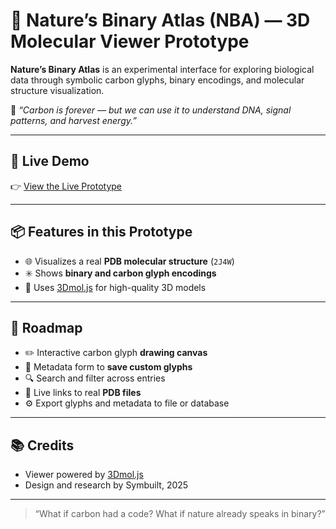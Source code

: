 # 🧬 Nature’s Binary Atlas (NBA) — 3D Molecular Viewer Prototype

**Nature’s Binary Atlas** is an experimental interface for exploring biological data through symbolic carbon glyphs, binary encodings, and molecular structure visualization.

🌱 _“Carbon is forever — but we can use it to understand DNA, signal patterns, and harvest energy.”_

---

## 🔬 Live Demo
👉 [View the Live Prototype](https://your-username.github.io/nature-binary-atlas/)

---

## 📦 Features in this Prototype
- 🌐 Visualizes a real **PDB molecular structure** (`2J4W`)
- ✳️ Shows **binary and carbon glyph encodings**
- 🧬 Uses [3Dmol.js](https://3dmol.csb.pitt.edu/) for high-quality 3D models

---

## 🔧 Roadmap
- ✏️ Interactive carbon glyph **drawing canvas**
- 💾 Metadata form to **save custom glyphs**
- 🔍 Search and filter across entries
- 🔗 Live links to real **PDB files**
- ⚙️ Export glyphs and metadata to file or database

---

## 📚 Credits
- Viewer powered by [3Dmol.js](https://3dmol.csb.pitt.edu/)
- Design and research by Symbuilt, 2025

---

> “What if carbon had a code? What if nature already speaks in binary?”
